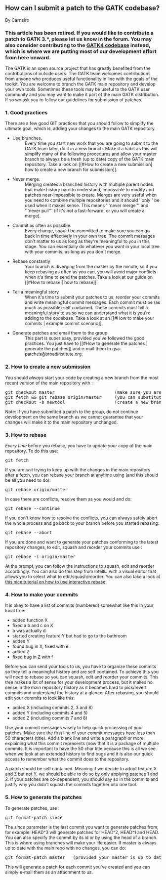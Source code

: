 ## How can I submit a patch to the GATK codebase?

By Carneiro

<h3>This article has been retired. If you would like to contribute a patch to GATK 3.*, please let us know in the forum. You may also consider contributing to the <a rel="nofollow" href="https://github.com/broadinstitute/gatk">GATK4 codebase</a> instead, which is where we are putting most of our development effort from here onward.</h3>

<p>The GATK is an open source project that has greatly benefited from the contributions of outside users. The GATK team welcomes contributions from anyone who produces useful functionality in line with the goals of the toolkit. You are welcome to branch the GATK main repository and develop your own tools. Sometimes these tools may be useful to the GATK user community and you may want to make it part of the main GATK distribution. If so we ask you to follow our guidelines for submission of patches.</p>

<h3>1. Good practices</h3>

<p>There are a few good GIT practices that you should follow to simplify the ultimate goal, which is, adding your changes to the main GATK repository.</p>

<ul><li><dl><dt>Use branches.</dt>
<dd>Every time you start new work that you are going to submit to the GATK team later, do it in a new branch. Make it a habit as this will simplify many of the following procedures and allow your master branch to always be a fresh (up to date) copy of the GATK main repository. Take a look on [[#How to create a new submission|  how to create a new branch for submission]].</dd>
</dl></li>
<li><dl><dt>Never merge.</dt>
<dd>Merging creates a branched history with multiple parent nodes that make history hard to understand, impossible to modify and patches near-impossible to create. Merges are very useful when you need to combine multiple repositories and it should ''only'' be used when it makes sense. This means '''never merge''' and '''never pull''' (if it's not a fast-forward, or you will create a merge).</dd>
</dl></li>
<li><dl><dt>Commit as often as possible.</dt>
<dd>Every change, should be committed to make sure you can go back in time effectively in your own tree. The commit messages don't matter to us as long as they're meaningful to you in this stage. You can essentially do whatever you want in your local tree with your commits, as long as you don't merge.</dd>
</dl></li>
<li><dl><dt>Rebase constantly</dt>
<dd>Your branch is diverging from the master by the minute, so if you keep rebasing as often as you can, you will avoid major conflicts when it's time to send the patches. Take a look at our guide on [[#How to rebase | how to rebase]].</dd>
</dl></li>
<li><dl><dt>Tell a meaningful story</dt>
<dd>When it's time to submit your patches to us, reorder your commits and write meaningful commit messages. Each commit must be (as much as possible) self contained. These commits must tell a meaningful story to us so we can understand what it is you're adding to the codebase. Take a look at an [[#How to make your commits | example commit scenario]].</dd>
</dl></li>
<li><dl><dt>Generate patches and email them to the group</dt>
<dd>This part is super easy, provided you've followed the good practices. You just have to [[#How to generate the patches | generate the patches]] and e-mail them to gsa-patches@broadinstitute.org.</dd>
</dl></li>
</ul><h3>2. How to create a new submission</h3>

<p>You should <em>always</em> start your code by creating a new branch from the most recent version of the main repository with :</p>

<pre class="code codeBlock" spellcheck="false">git checkout master                       (make sure you are in the master branch)
git fetch &amp;&amp; git rebase origin/master     (you can substitute this line for "git pull" if you have no changes in the master branch) 
git checkout -b newtool                   (create a new branch for your new tool)
</pre>

<p>Note: If you have submitted a patch to the group, do not continue development on the same branch as we cannot guarantee that your changes will make it to the main repository unchanged.</p>

<h3>3. How to rebase</h3>

<p><em>Every time</em> before you rebase, you have to update your copy of the main repository. To do this use:</p>

<pre class="code codeBlock" spellcheck="false">git fetch
</pre>

<p>If you are just trying to keep up with the changes in the main repository after a fetch, you can rebase your branch at anytime using (and this should be all you need to do):</p>

<pre class="code codeBlock" spellcheck="false">git rebase origin/master
</pre>

<p>In case there are conflicts, resolve them as you would and do:</p>

<pre class="code codeBlock" spellcheck="false">git rebase --continue
</pre>

<p>If you don't know how to resolve the conflicts, you can always safely abort the whole process and go back to your branch before you started rebasing:</p>

<pre class="code codeBlock" spellcheck="false">git rebase --abort
</pre>

<p>If you are done and want to generate your patches conforming to the latest repository changes, to edit, squash and reorder your commits use :</p>

<pre class="code codeBlock" spellcheck="false">git rebase -i origin/master
</pre>

<p>At the prompt, you can follow the instructions to squash, edit and reorder accordingly. You can also do this step from IntelliJ with a visual editor that allows you to select what to edit/squash/reorder. You can also take a look at <a rel="nofollow" href="http://book.git-scm.com/4_interactive_rebasing.html">this nice tutorial on how to use interactive rebase</a>.</p>

<h3>4. How to make your commits</h3>

<p>It is okay to have a list of commits (numbered) somewhat like this in your local tree:</p>

<ul><li>added function X</li>
<li>fixed a b and c on X</li>
<li>b was actually d</li>
<li>started creating feature Y but had to go to the bathroom</li>
<li>added Y</li>
<li>found bug in X, fixed with e</li>
<li>added Z</li>
<li>fixed bug in Z with f</li>
</ul><p>Before you can send your tools to us, you have to organize these commits so they tell a meaningful history and are self contained. To achieve this you will need to rebase so you can squash, edit and reorder your commits. This tree makes a lot of sense for your development process, but it makes no sense in the main repository history as it becomes hard to pick/revert commits and understand the history at a glance. After rebasing, you should edit your commits to look like this:</p>

<ul><li>added X (including commits 2, 3 and 6)</li>
<li>added Y (including commits 4 and 5)</li>
<li>added Z (including commits 7 and 8)</li>
</ul><p>Use your commit messages wisely to help quick processing of your patches. Make sure the first line of your commit messages have less than 50 characters (title). Add a blank line and write  a paragraph or more explaining what this commit represents (now that it is a package of multiple commits. It is important to have the 50 char title because this is all we see when we look at an extended history to find bugs and it is also our quick access to remember what the commit does to the repository.</p>

<p>A patch should be self contained. Meaning if we decide to adopt feature X and Z but not Y, we should be able to do so by only applying patches 1 and 2. If your patches are co-dependent, you should say so in the commits and justify why you didn't squash the commits together into one tool.</p>

<h3>5. How to generate the patches</h3>

<p>To generate patches, use :</p>

<pre class="code codeBlock" spellcheck="false">git format-patch since  
</pre>

<p>The <em>since</em> parameter is the last commit you want to generate patches from, for example: HEAD^3 will generate patches for HEAD^2, HEAD^1 and HEAD. You can also specify the commit by its id or by using the head of a branch. This is where using branches will make your life easier. If master is always up to date with the main repo with no changes, you can do:</p>

<pre class="code codeBlock" spellcheck="false">git format-patch master   (provided your master is up to date) 
</pre>

<p>This will generate a patch for each commit you've created and you can simply e-mail them as an attachment to us.</p>
